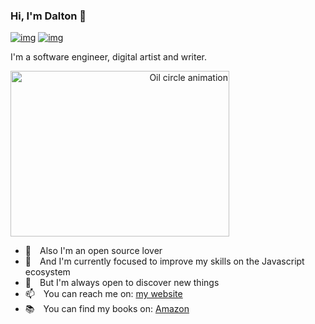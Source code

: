 <!--
<img align="right" src="https://raw.githubusercontent.com/daltonmenezes/daltonmenezes/master/assets/image.svg" alt="Illustration of a man walking with coding rain in background" width=350px height=465px/>
-->

### Hi, I'm Dalton 👋
[![img](https://img.shields.io/badge/support%20me%20on-patreon-00BFA6?style=flat-square)](https://www.patreon.com/daltonmenezes)
[![img](https://img.shields.io/badge/me%20apoie%20no-padrim-00BFA6?style=flat-square)](https://www.padrim.com.br/daltonmenezes)

I'm a software engineer, digital artist and writer.

<a href="https://dribbble.com/shots/1430999-oily-circle-gif" align="right">
  <img src="https://cdn.dribbble.com/users/406059/screenshots/1430999/dribbble_orange.gif" alt="Oil circle animation" width=350px height=265px/>
</a>

- 💖 Also I'm an open source lover
- 🌱 And I'm currently focused to improve my skills on the Javascript ecosystem
- 🔭 But I'm always open to discover new things
- 📫 You can reach me on: [my website](https://daltonmenezes.github.io/#contact)
- 📚 You can find my books on: [Amazon](https://www.amazon.com.br/Dalton-Menezes/e/B07PDP3BP4/ref=dp_byline_cont_pop_ebooks_1)
